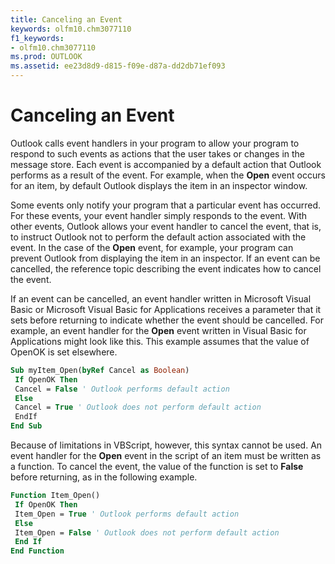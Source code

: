 ```yaml
---
title: Canceling an Event
keywords: olfm10.chm3077110
f1_keywords:
- olfm10.chm3077110
ms.prod: OUTLOOK
ms.assetid: ee23d8d9-d815-f09e-d87a-dd2db71ef093
---
```



# Canceling an Event



 Outlook calls event handlers in your program to allow your program to respond to such events as actions that the user takes or changes in the message store. Each event is accompanied by a default action that Outlook performs as a result of the event. For example, when the **Open** event occurs for an item, by default Outlook displays the item in an inspector window.

Some events only notify your program that a particular event has occurred. For these events, your event handler simply responds to the event. With other events, Outlook allows your event handler to cancel the event, that is, to instruct Outlook not to perform the default action associated with the event. In the case of the  **Open** event, for example, your program can prevent Outlook from displaying the item in an inspector. If an event can be cancelled, the reference topic describing the event indicates how to cancel the event.

If an event can be cancelled, an event handler written in Microsoft Visual Basic or Microsoft Visual Basic for Applications receives a parameter that it sets before returning to indicate whether the event should be cancelled. For example, an event handler for the  **Open** event written in Visual Basic for Applications might look like this. This example assumes that the value of OpenOK is set elsewhere.



```vb
Sub myItem_Open(byRef Cancel as Boolean) 
 If OpenOK Then 
 Cancel = False ' Outlook performs default action 
 Else 
 Cancel = True ' Outlook does not perform default action 
 EndIf 
End Sub
```

Because of limitations in VBScript, however, this syntax cannot be used. An event handler for the  **Open** event in the script of an item must be written as a function. To cancel the event, the value of the function is set to **False** before returning, as in the following example.



```vb
Function Item_Open() 
 If OpenOK Then 
 Item_Open = True ' Outlook performs default action 
 Else 
 Item_Open = False ' Outlook does not perform default action 
 End If 
End Function
```


